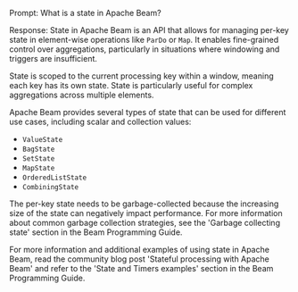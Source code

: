 Prompt:
What is a state in Apache Beam?

Response:
State in Apache Beam is an API that allows for managing per-key state in element-wise operations like `ParDo` or `Map`. It enables fine-grained control over aggregations, particularly in situations where windowing and triggers are insufficient.

State is scoped to the current processing key within a window, meaning each key has its own state. State is particularly useful for complex aggregations across multiple elements.

Apache Beam provides several types of state that can be used for different use cases, including scalar and collection values:
- `ValueState`
- `BagState`
- `SetState`
- `MapState`
- `OrderedListState`
- `CombiningState`

The per-key state needs to be garbage-collected because the increasing size of the state can negatively impact performance. For more information about common garbage collection strategies, see the 'Garbage collecting state' section in the Beam Programming Guide.

For more information and additional examples of using state in Apache Beam, read the community blog post 'Stateful processing with Apache Beam' and refer to the 'State and Timers examples' section in the Beam Programming Guide.
